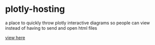 # plotly-hosting
a place to quickly throw plotly interactive diagrams so people can view instead of having to send and open html files

[view here](https://jeremycel.github.io/plotly-hosting/)
